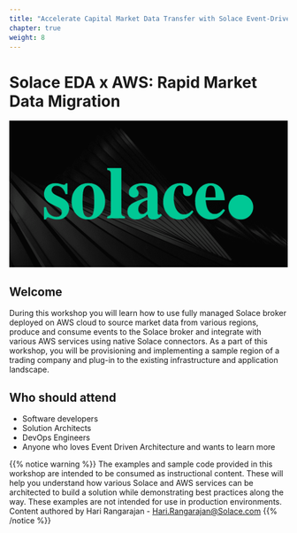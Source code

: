 ```yaml
---
title: "Accelerate Capital Market Data Transfer with Solace Event-Driven Architecture on AWS"
chapter: true
weight: 8
---
```


# Solace EDA x AWS: Rapid Market Data Migration

![Solace Logo](/static/images/logos/Solace_Logo.png)


## Welcome

During this workshop you will learn how to use fully managed Solace broker deployed on AWS cloud to source market data from 
various regions, produce and consume events to the Solace broker and integrate with various AWS services using native Solace connectors.
As a part of this workshop, you will be provisioning and implementing a sample region of a trading company and plug-in to the existing 
infrastructure and application landscape.

## Who should attend

- Software developers
- Solution Architects
- DevOps Engineers
- Anyone who loves Event Driven Architecture and wants to learn more

{{% notice warning %}}
The examples and sample code provided in this workshop are intended to be consumed as instructional content. These will
help you understand how various Solace and AWS services can be architected to build a solution while demonstrating best practices
along the way. These examples are not intended for use in production environments.
Content authored by Hari Rangarajan - Hari.Rangarajan@Solace.com
{{% /notice %}}
